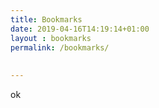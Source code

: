 ```yaml
---
title: Bookmarks
date: 2019-04-16T14:19:14+01:00
layout : bookmarks  
permalink: /bookmarks/
 
 
---
```


 ok

